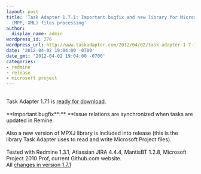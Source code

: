 ```yaml
---
layout: post
title: 'Task Adapter 1.7.1: Important bugfix and new library for Microsoft Project
  (MPP, XML) files processing'
author:
  display_name: admin
wordpress_id: 276
wordpress_url: http://www.taskadapter.com/2012/04/02/task-adapter-1-7-1-important-bugfix-and-new-library-for-microsoft-project-mpp-xml-files-processing/
date: '2012-04-02 19:04:00 -0700'
date_gmt: '2012-04-02 19:04:00 -0700'
categories:
- redmine
- release
- microsoft project
---
```

<div dir="ltr" trbidi="on"><br/>Task Adapter 1.7.1 is <a href="http://taskadapter.com/download">ready for download</a>.<br/><br/>**Important bugfix**:** **Issue relations are synchronized when tasks are updated in Remine.<br/><br/>Also a new version of MPXJ library is included into release (this is the library Task Adapter uses to read and write Microsoft Project files).<span style="background-color: white; color: #484848; font-family: helvetica, 'microsoft sans serif', arial, sans-serif; font-size: 13px; text-align: -webkit-auto;"><br/></span><br/>
<div>Tested with Redmine 1.3.1, Atlassian JIRA 4.4.4, MantisBT 1.2.8, Microsoft Project 2010 Prof, current Github.com website.</div>
<div>All <a href="http://www.hostedredmine.com/versions/1937">changes in version 1.7.1</a> </div></div></p>
